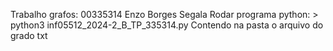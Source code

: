 Trabalho grafos: 00335314 Enzo Borges Segala 
Rodar programa python: > python3 inf05512_2024-2_B_TP_335314.py
Contendo na pasta o arquivo do grado txt
